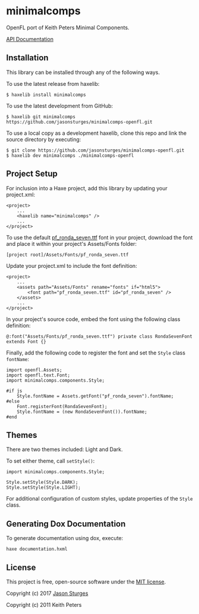 # minimalcomps

OpenFL port of Keith Peters Minimal Components.

[API Documentation](http://jasonsturges.com/minimalcomps-openfl)


## Installation

This library can be installed through any of the following ways.  

To use the latest release from haxelib:

    $ haxelib install minimalcomps
    
To use the latest development from GitHub:

    $ haxelib git minimalcomps https://github.com/jasonsturges/minimalcomps-openfl.git

To use a local copy as a development haxelib, clone this repo and link the source directory by executing:
 
    $ git clone https://github.com/jasonsturges/minimalcomps-openfl.git
    $ haxelib dev minimalcomps ./minimalcomps-openfl

     
## Project Setup

For inclusion into a Haxe project, add this library by updating your project.xml:

    <project>
        ...
        <haxelib name="minimalcomps" />
        ...
    </project>

To use the default [pf_ronda_seven.ttf](https://github.com/jasonsturges/minimalcomps-openfl/blob/master/Assets/Fonts/pf_ronda_seven.ttf) font in your project, download the font and place it within your project's Assets/Fonts folder:

    [project root]/Assets/Fonts/pf_ronda_seven.ttf

Update your project.xml to include the font definition:

    <project>
        ...
        <assets path="Assets/Fonts" rename="fonts" if="html5">
            <font path="pf_ronda_seven.ttf" id="pf_ronda_seven" />
        </assets>
        ...
    </project>

In your project's source code, embed the font using the following class definition:

    @:font("Assets/Fonts/pf_ronda_seven.ttf") private class RondaSevenFont extends Font {}

Finally, add the following code to register the font and set the `Style` class `fontName`:

    import openfl.Assets;
    import openfl.text.Font;
    import minimalcomps.components.Style;
    
    #if js
        Style.fontName = Assets.getFont("pf_ronda_seven").fontName;
    #else
        Font.registerFont(RondaSevenFont);
        Style.fontName = (new RondaSevenFont()).fontName;
    #end
    

## Themes

There are two themes included: Light and Dark.

To set either theme, call `setStyle()`:

    import minimalcomps.components.Style;
    
    Style.setStyle(Style.DARK);
    Style.setStyle(Style.LIGHT);

For additional configuration of custom styles, update properties of the `Style` class.


## Generating Dox Documentation

To generate documentation using dox, execute:

    haxe documentation.hxml
    
    
## License

This project is free, open-source software under the [MIT license](LICENSE.md).

Copyright (c) 2017 [Jason Sturges](http://jasonsturges.com)

Copyright (c) 2011 Keith Peters
